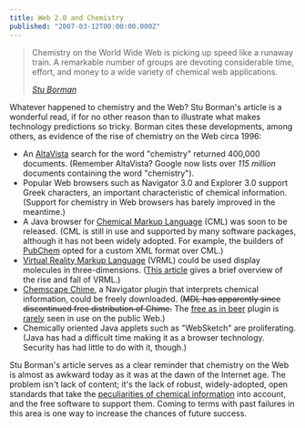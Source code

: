 ```yaml
---
title: Web 2.0 and Chemistry
published: "2007-03-12T00:00:00.000Z"
---
```


> Chemistry on the World Wide Web is picking up speed like a runaway train. A remarkable number of groups are devoting considerable time, effort, and money to a wide variety of chemical web applications.
>
><cite>[Stu Borman](http://pubs.acs.org/hotartcl/cenear/960916/explode.html)</cite>

Whatever happened to chemistry and the Web? Stu Borman's article is a wonderful read, if for no other reason than to illustrate what makes technology predictions so tricky. Borman cites these developments, among others, as evidence of the rise of chemistry on the Web circa 1996:

-  An [AltaVista](http://altavista.com) search for the word "chemistry" returned 400,000 documents. (Remember AltaVista? Google now lists over *115 million* documents containing the word "chemistry").
-  Popular Web browsers such as Navigator 3.0 and Explorer 3.0 support Greek characters, an important characteristic of chemical information. (Support for chemistry in Web browsers has barely improved in the meantime.)
-  A Java browser for [Chemical Markup Language](http://www.xml-cml.org/) (CML) was soon to be released. (CML is still in use and supported by many software packages, although it has not been widely adopted. For example, the builders of [PubChem](http://pubchem.ncbi.nlm.nih.gov/) opted for a custom XML format over CML.)
-  [Virtual Reality Markup Language](http://www.ch.ic.ac.uk/rzepa/vrml/) (VRML) could be used display molecules in three-dimensions. ([This article](http://en.wikipedia.org/wiki/VRML) gives a brief overview of the rise and fall of VRML.)
-  [Chemscape Chime](http://www.mdl.com/products/framework/chime/), a Navigator plugin that interprets chemical information, could be freely downloaded. (<del>MDL has apparently since discontinued free distribution of Chime.</del> The [free as in beer](http://depth-first.com/articles/2006/09/27/hacking-pubchem-free-speech-or-free-beer) plugin is [rarely](http://www.orgsyn.org/) seen in use on the public Web.)
-  Chemically oriented Java applets such as "WebSketch" are proliferating. (Java has had a difficult time making it as a browser technology. Security has had little to do with it, though.)

Stu Borman's article serves as a clear reminder that chemistry on the Web is almost as awkward today as it was at the dawn of the Internet age. The problem isn't lack of content; it's the lack of robust, widely-adopted, open standards that take the [peculiarities of chemical information](http://depth-first.com/articles/2006/09/03/peculiarities-of-chemical-information) into account, and the free software to support them. Coming to terms with past failures in this area is one way to increase the chances of future success.

